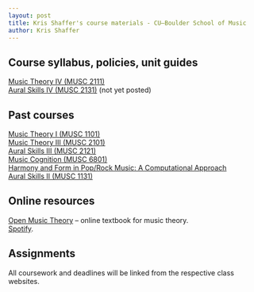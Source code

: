 ```yaml
---
layout: post
title: Kris Shaffer's course materials - CU–Boulder School of Music
author: Kris Shaffer
---
```


## Course syllabus, policies, unit guides ##

[Music Theory IV (MUSC 2111)](theory4.html)  
[Aural Skills IV (MUSC 2131)](auralskills4.html) (not yet posted)

## Past courses ##

[Music Theory I (MUSC 1101)](theory1.html)  
[Music Theory III (MUSC 2101)](theory3.html)  
[Aural Skills III (MUSC 2121)](auralskills3.html)  
[Music Cognition (MUSC  6801)](cognition.html)  
[Harmony and Form in Pop/Rock Music: A Computational Approach](http://corpusmusic.shaffermusic.com)  
[Aural Skills II (MUSC 1131)](auralskills2.html)  

## Online resources ##

[Open Music Theory](http://openmusictheory.com) – online textbook for music theory.  
[Spotify](http://www.spotify.com).  

## Assignments ##

All coursework and deadlines will be linked from the respective class websites.